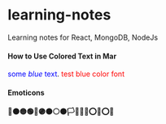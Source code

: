 # learning-notes
Learning notes for React, MongoDB, NodeJs

#### How to Use Colored Text in Mar
<span style="color:blue">some *blue* text</span>.
<font color='red'>test blue color font</font>


#### Emoticons
#### ​🔴​🟠​🟡​🟢​🔵​🟣​⚫️​⚪️​🟤​🏳🏴🚩❌⭕❌⭕🔗
